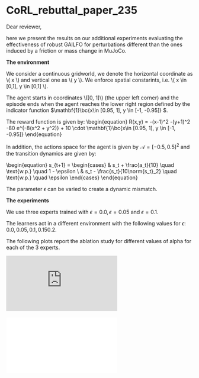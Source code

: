 # CoRL_rebuttal_paper_235

Dear reviewer,

here we present the results on our additional experiments evaluating the effectiveness of robust GAILFO for perturbations different than the ones induced by a friction or mass change in MuJoCo.

**The environment**

We consider a continuous gridworld, we denote the horizontal coordinate as \\( x \\) and vertical one as \\( y \\). We enforce spatial constarints, i.e. \\( x \in [0,1], y \in [0,1] \\).

The agent starts in coordinates \\([0, 1]\\) (the upper left corner) and the episode ends when the agent reaches the lower right region defined by the indicator function $\mathbf{1}\bc{x\in [0.95, 1], y \in [-1, -0.95]} $.

The reward function is given by:
\begin{equation}
R(x,y) = -(x-1)^2 -(y+1)^2 -80 e^{-8(x^2 + y^2)} + 10 \cdot \mathbf{1}\bc{x\in [0.95, 1], y \in [-1, -0.95]} 
\end{equation}

In addition, the actions space for the agent is given by $\mathcal{A} = [-0.5, 0.5]^2$ and the transition dynamics are given by:

\begin{equation}
    s_{t+1} = \begin{cases}
& s_t + \frac{a_t}{10} \quad \text{w.p.} \quad 1 - \epsilon \\
& s_t - \frac{s_t}{10\norm{s_t}_2} \quad \text{w.p.} \quad \epsilon 
\end{cases}
\end{equation}

The parameter $\epsilon$ can be varied to create a dynamic mismatch.

**The experiments**

We use three experts trained with $\epsilon = 0.0, \epsilon=0.05 \text{ and } \epsilon = 0.1$.

The learners act in a different environment with the following values for $\epsilon$: $0.0, 0.05, 0.1, 0.15 0.2$.

The following plots report the ablation study for different values of alpha for each of the 3 experts.

![Expert \epsilon = 0.0](https://github.com/lviano/CoRL_rebuttal_paper_235/blob/main/envGaussianGridworld-v0type2noiseE0.0/gaifoGaussianGridworld-v0bestTrue_0_1_2_normalized_reward.pdf) 

![Expert \epsilon = 0.0](envGaussianGridworld-v0type2noiseE0.0/gaifoGaussianGridworld-v0bestTrue_0_1_2_normalized_reward.pdf) 

